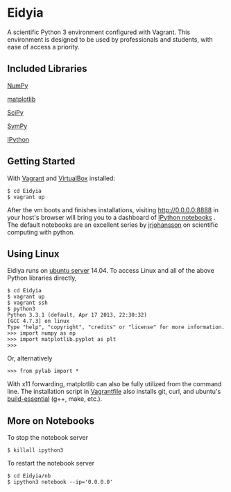 Eidyia
======

A scientific Python 3 environment configured with Vagrant.
This environment is designed to be used by professionals and students, with ease of access a priority.

Included Libraries
------------------
[NumPy](https://github.com/numpy/numpy)

[matplotlib](https://github.com/matplotlib/matplotlib)

[SciPy](https://github.com/scipy/scipy)

[SymPy](https://github.com/sympy/sympy)

[IPython](https://github.com/ipython/ipython)

Getting Started
---------------

With [Vagrant](http://downloads.vagrantup.com/tags/v1.3.5)  and
[VirtualBox](https://www.virtualbox.org/wiki/Downloads) installed:

```shell
$ cd Eidyia
$ vagrant up
```
After the vm boots and finishes installations, visiting http://0.0.0.0:8888 in your host's browser will bring you to a dashboard of
[IPython notebooks](http://ipython.org/notebook.html) .
The default notebooks are an excellent series by
[jrjohansson](https://github.com/jrjohansson/scientific-python-lectures)
on scientific computing with python.
<img src="http://i.imgur.com/fCnTlYu.png" alt="">

Using Linux
-----------

Eidiya runs on [ubuntu server](http://www.ubuntu.com/server) 14.04.
To access Linux and all of the above Python libraries directly,

```shell
$ cd Eidyia
$ vagrant up
$ vagrant ssh
$ python3
Python 3.3.1 (default, Apr 17 2013, 22:30:32) 
[GCC 4.7.3] on linux
Type "help", "copyright", "credits" or "license" for more information.
>>> import numpy as np
>>> import matplotlib.pyplot as plt
>>> 
```
Or, alternatively
```shell
>>> from pylab import *
```
With x11 forwarding, matplotlib can also be fully utilized from the command line.  The installation script in
<a href="https://github.com/stemdev/Eidyia/blob/master/VagrantFile" target="_blank">Vagrantfile</a>
also installs git, curl, and ubuntu's 
<a href="http://packages.ubuntu.com/lucid/build-essential" target="_blank">build-essential</a> (g++, make, etc.).

More on Notebooks
----------
To stop the notebook server
```shell
$ killall ipython3
```
To restart the notebook server
```shell
$ cd Eidyia/nb
$ ipython3 notebook --ip='0.0.0.0'
```


